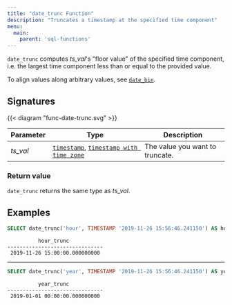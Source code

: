 ```yaml
---
title: "date_trunc Function"
description: "Truncates a timestamp at the specified time component"
menu:
  main:
    parent: 'sql-functions'
---
```


`date_trunc` computes _ts_val_'s "floor value" of the specified time component,
i.e. the largest time component less than or equal to the provided value.

To align values along arbitrary values, see [`date_bin`].

## Signatures

{{< diagram "func-date-trunc.svg" >}}

Parameter | Type | Description
----------|------|------------
_ts_val_ | [`timestamp`], [`timestamp with time zone`] | The value you want to truncate.

### Return value

`date_trunc` returns the same type as _ts_val_.

## Examples

```sql
SELECT date_trunc('hour', TIMESTAMP '2019-11-26 15:56:46.241150') AS hour_trunc;
```
```nofmt
          hour_trunc
-------------------------------
 2019-11-26 15:00:00.000000000
```
<hr/>

```sql
SELECT date_trunc('year', TIMESTAMP '2019-11-26 15:56:46.241150') AS year_trunc;
```
```nofmt
          year_trunc
-------------------------------
 2019-01-01 00:00:00.000000000
```

[`date_bin`]: ../date-bin
[`timestamp`]: ../../types/timestamp
[`timestamp with time zone`]: ../../types/timestamptz
